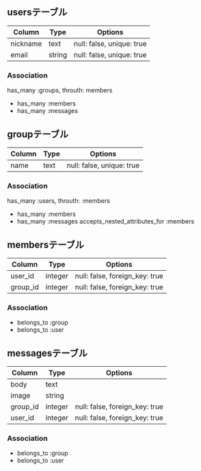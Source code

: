 ## usersテーブル

|Column|Type|Options|
|------|----|-------|
|nickname|text|null: false, unique: true|
|email|string|null: false, unique: true|

### Association
  has_many :groups, throuth: members
- has_many :members
- has_many :messages

## groupテーブル

|Column|Type|Options|
|------|----|-------|
|name|text|null: false, unique: true|

### Association
  has_many :users, throuth: :members
- has_many :members
- has_many :messages
  accepts_nested_attributes_for :members

## membersテーブル

|Column|Type|Options|
|------|----|-------|
|user_id|integer|null: false, foreign_key: true|
|group_id|integer|null: false, foreign_key: true|

### Association
- belongs_to :group
- belongs_to :user

## messagesテーブル

|Column|Type|Options|
|------|----|-------|
|body|text||
|image|string||
|group_id|integer|null: false, foreign_key: true|
|user_id|integer|null: false, foreign_key: true|

### Association
- belongs_to :group
- belongs_to :user
